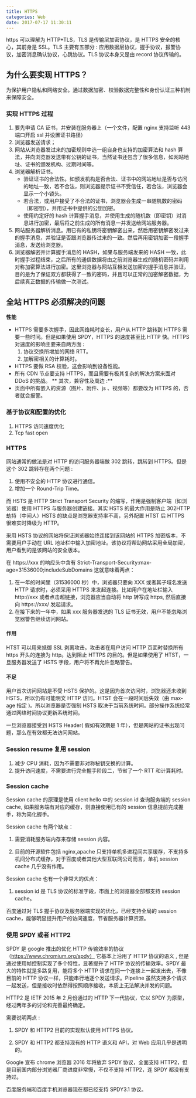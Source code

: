 ```yaml
---
title: HTTPS
categories: Web
date: 2017-07-17 11:30:11
---
```


https 可以理解为 HTTP+TLS，TLS 是传输层加密协议，是 HTTPS 安全的核心，其前身是 SSL。TLS 主要有五部分 : 应用数据层协议，握手协议，报警协议，加密消息确认协议，心跳协议。TLS 协议本身又是由 record 协议传输的。

<!--more-->

## 为什么要实现 HTTPS？

为保护用户隐私和网络安全。通过数据加密、校验数据完整性和身份认证三种机制来保障安全。

### 实现 HTTPS 过程

1. 要先申请 CA 证书，并安装在服务器上（一个文件，配置 nginx 支持监听 443 端口开启 ssl 并设置证书路径）
2. 浏览器发送请求；
3. 网站从浏览器发过来的加密规则中选一组自身也支持的加密算法和 hash 算法，并向浏览器发送带有公钥的证书，当然证书还包含了很多信息，如网站地址、证书的颁发机构、过期时间等。
4. 浏览器解析证书。
   - 验证证书的合法性。如颁发机构是否合法、证书中的网站地址是否与访问的地址一致，若不合法，则浏览器提示证书不受信任，若合法，浏览器会显示一个小锁头。
   - 若合法，或用户接受了不合法的证书，浏览器会生成一串随机数的密码（即密钥），并用证书中提供的公钥加密。
   - 使用约定好的 hash 计算握手消息，并使用生成的随机数（即密钥）对消息进行加密，最后将之前生成的所有消息一并发送给网站服务器。
5. 网站服务器解析消息。用已有的私钥将密钥解密出来，然后用密钥解密发过来的握手消息，并验证是否跟浏览器传过来的一致。然后再用密钥加密一段握手消息，发送给浏览器。
6. 浏览器解密并计算握手消息的 HASH，如果与服务端发来的 HASH 一致，此时握手过程结束，之后所有的通信数据将由之前浏览器生成的随机密码并利用对称加密算法进行加密。这里浏览器与网站互相发送加密的握手消息并验证，目的是为了保证双方都获得了一致的密码，并且可以正常的加密解密数据，为后续真正数据的传输做一次测试。

## 全站 HTTPS 必须解决的问题

**性能**

- HTTPS 需要多次握手，因此网络耗时变长，用户从 HTTP 跳转到 HTTPS 需要一些时间。但是如果使用 SPDY，HTTPS 的速度甚至比 HTTP 快。HTTPS 对速度的影响主要来自两方面 :
  1. 协议交换所增加的网络 RTT。
  2. 加解密相关的计算耗时。
- HTTPS 要做 RSA 校验，这会影响到设备性能。
- 所有 CDN 节点要支持 HTTPS，而且需要有极其复杂的解决方案来面对 DDoS 的挑战。 ** 其次，兼容性及周边 :**
- 页面中所有嵌入的资源（图片、附件、js 、视频等）都要改为 HTTPS 的，否者就会报警。

### 基于协议和配置的优化

1. HTTPS 访问速度优化
2. Tcp fast open

### HTTPS

网站通常的做法是对 HTTP 的访问服务器端做 302 跳转，跳转到 HTTPS。但是这个 302 跳转存在两个问题 :

1. 使用不安全的 HTTP 协议进行通信。
2. 增加一个 Round-Trip Time。

而 HSTS 是 HTTP Strict Transport Security 的缩写，作用是强制客户端（如浏览器）使用 HTTPS 与服务器创建链接。其实 HSTS 的最大作用是防止 302HTTP 劫持（中间人）HSTS 的缺点是浏览器支持率不高，另外配置 HTST 后 HTTPS 很难实时降级为 HTTP。

采用 HSTS 协议的网站将保证浏览器始终连接到该网站的 HTTPS 加密版本，不需要用户手动在 URL 地址栏中输入加密地址。该协议将帮助网站采用全局加密，用户看到的是该网站的安全版本。

在 https://xxx 的响应头中含有 Strict-Transport-Security:max-age=31536000;includeSubDomains 这就意味着两点：

1. 在一年的时间里（31536000 秒）中，浏览器只要向 XXX 或者其子域名发送 HTTP 请求时，必须采用 HTTPS 来发起连接。比如用户在地址栏输入 http://xxx 或者点击超链接，浏览器应当自动将 http 转写成 https, 然后直接向 https://xxx/ 发起请求。
2. 在接下来的一年中，如果 xxx 服务器发送的 TLS 证书无效，用户不能忽略浏览器警告继续访问网站。

#### 作用

HTST 可以用来抵御 SSL 剥离攻击。攻击者在用户访问 HTTP 页面时替换所有 https 开头的连接为 http。达到阻止 HTTPS 的目的。但是如果使用了 HTST，一旦服务器发送了 HSTS 字段，用户将不再允许忽略警告。

#### 不足

用户首次访问网站是不受 HSTS 保护的。这是因为首次访问时，浏览器还未收到 HSTS，所以仍有可能明文 HTTP 访问。HTST 会在一段时间后失效（由 max-age 指定 )。所以浏览器是否强制 HSTS 取决于当前系统时间。部分操作系统经常通过网络时间协议更新系统时间。

一旦浏览器接受到 HSTS Header( 假如有效期是 1 年），但是网站的证书出现问题，那么在有效都无法访问网站。

### Session resume 复用 session

1. 减少 CPU 消耗，因为不需要非对称秘钥交换的计算。
2. 提升访问速度，不需要进行完全握手阶段二，节省了一个 RTT 和计算耗时。

### Session cache

Session cache 的原理是使用 client hello 中的 session id 查询服务端的 session cache, 如果服务端有对应的缓存，则直接使用已有的 session 信息提前完成握手，称为简化握手。

Session cache 有两个缺点：

1. 需要消耗服务端内存来存储 session 内容。

2. 目前的开源软件包括 nginx,apache 只支持单机多进程间共享缓存，不支持多机间分布式缓存，对于百度或者其他大型互联网公司而言，单机 session cache 几乎没有作用。

Session cache 也有一个非常大的优点：

1. session id 是 TLS 协议的标准字段，市面上的浏览器全部都支持 session cache。

百度通过对 TLS 握手协议及服务器端实现的优化，已经支持全局的 session cache，能够明显提升用户的访问速度，节省服务器计算资源。

### 使用 SPDY 或者 HTTP2

SPDY 是 google 推出的优化 HTTP 传输效率的协议（https://www.chromium.org/spdy） 它基本上沿用了 HTTP 协议的语义 , 但是通过使用帧控制实现了多个特性，显著提升了 HTTP 协议的传输效率。SPDY 最大的特性就是多路复用，能将多个 HTTP 请求在同一个连接上一起发出去，不像目前的 HTTP 协议一样，只能串行地逐个发送请求。Pipeline 虽然支持多个请求一起发送，但是接收时依然得按照顺序接收，本质上无法解决并发的问题。

HTTP2 是 IETF 2015 年 2 月份通过的 HTTP 下一代协议，它以 SPDY 为原型，经过两年多的讨论和完善最终确定。

需要说明两点 :

1. SPDY 和 HTTP2 目前的实现默认使用 HTTPS 协议。

2. SPDY 和 HTTP2 都支持现有的 HTTP 语义和 API，对 Web 应用几乎是透明的。

Google 宣布 chrome 浏览器 2016 年将放弃 SPDY 协议，全面支持 HTTP2，但是目前国内部分浏览器厂商进度非常慢，不仅不支持 HTTP2，连 SPDY 都没有支持过。

百度服务端和百度手机浏览器现在都已经支持 SPDY3.1 协议。

